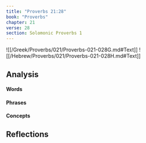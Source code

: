 ```yaml
---
title: "Proverbs 21:28"
book: "Proverbs"
chapter: 21
verse: 28
section: Solomonic Proverbs 1
---
```

![[/Greek/Proverbs/021/Proverbs-021-028G.md#Text]]
![[/Hebrew/Proverbs/021/Proverbs-021-028H.md#Text]]

## Analysis

#### Words

#### Phrases

#### Concepts

## Reflections
